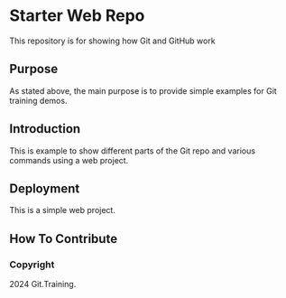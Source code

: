 # Starter Web Repo

This repository is for showing how Git and GitHub work

## Purpose

As stated above, the main purpose is to provide simple examples for Git training demos.

## Introduction

This is example to show different parts of the Git repo and various commands using a web project.

## Deployment

This is a simple web project.

## How To Contribute


### Copyright

2024 Git.Training.